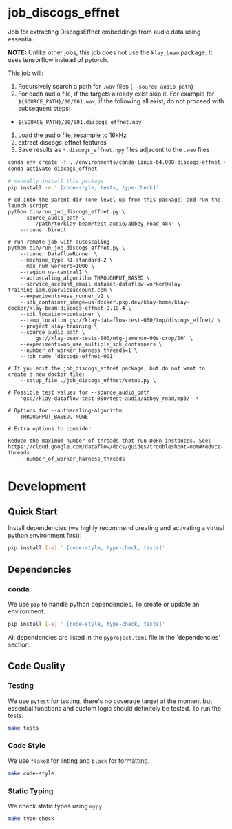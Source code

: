 # job_discogs_effnet

Job for extracting DiscogsEffnet embeddings from audio data using essentia.

**NOTE:** Unlike other jobs, this job does not use the `klay_beam` package. It
uses tensorflow instead of pytorch.

This job will:

1. Recursively search a path for `.wav` files (`--source_audio_path`)
1. For each audio file, if the targets already exist skip it. For example for
   `${SOURCE_PATH}/00/001.wav`, if the following all exist, do not
   proceed with subsequent steps:
  - `${SOURCE_PATH}/00/001.discogs_effnet.npy`
1. Load the audio file, resample to 16kHz
1. extract discogs_effnet features
1. Save results as `*.discogs_effnet.npy` files adjacent to the `.wav` files


```bash
conda env create -f ../environments/conda-linux-64.008-discogs-effnet.yml
conda activate discogs_effnet

# manually install this package
pip install -e '.[code-style, tests, type-check]'
```

```
# cd into the parent dir (one level up from this package) and run the launch script
python bin/run_job_discogs_effnet.py \
    --source_audio_path \
        '/path/to/klay-beam/test_audio/abbey_road_48k' \
    --runner Direct

# run remote job with autoscaling
python bin/run_job_discogs_effnet.py \
    --runner DataflowRunner \
    --machine_type n1-standard-2 \
    --max_num_workers=1000 \
    --region us-central1 \
    --autoscaling_algorithm THROUGHPUT_BASED \
    --service_account_email dataset-dataflow-worker@klay-training.iam.gserviceaccount.com \
    --experiments=use_runner_v2 \
    --sdk_container_image=us-docker.pkg.dev/klay-home/klay-docker/klay-beam:discogs-effnet-0.10.4 \
    --sdk_location=container \
    --temp_location gs://klay-dataflow-test-000/tmp/discogs_effnet/ \
    --project klay-training \
    --source_audio_path \
        'gs://klay-beam-tests-000/mtg-jamendo-90s-crop/00' \
    --experiments=no_use_multiple_sdk_containers \
    --number_of_worker_harness_threads=1 \
    --job_name 'discogs-effnet-001'

# If you edit the job_discogs_effnet package, but do not want to create a new docker file:
    --setup_file ./job_discogs_effnet/setup.py \

# Possible test values for --source_audio_path
    'gs://klay-dataflow-test-000/test-audio/abbey_road/mp3/' \

# Options for --autoscaling-algorithm
    THROUGHPUT_BASED, NONE

# Extra options to consider

Reduce the maximum number of threads that run DoFn instances. See:
https://cloud.google.com/dataflow/docs/guides/troubleshoot-oom#reduce-threads
    --number_of_worker_harness_threads
```

# Development
## Quick Start
Install dependencies (we highly recommend creating and activating a virtual
python environment first):
```sh
pip install [-e] '.[code-style, type-check, tests]'
```

## Dependencies
### conda
We use `pip` to handle python dependencies.  To create or update an environment:

```sh
pip install [-e] '.[code-style, type-check, tests]'
```

All dependencies are listed in the `pyproject.toml` file in the 'dependencies'
section.

## Code Quality
### Testing
We use `pytest` for testing, there's no coverage target at the moment but
essential functions and custom logic should definitely be tested. To run the
tests:
```sh
make tests
```

### Code Style
We use `flake8` for linting and `black` for formatting.

```sh
make code-style
```

### Static Typing
We check static types using `mypy`.
```sh
make type-check
```

